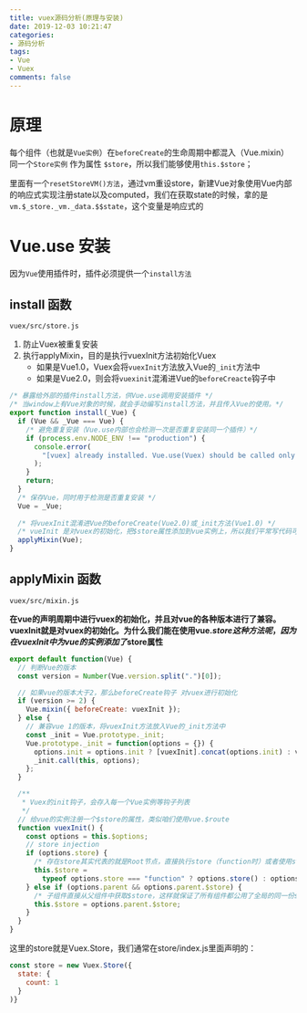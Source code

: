 ```yaml
---
title: vuex源码分析(原理与安装)
date: 2019-12-03 10:21:47
categories:
- 源码分析
tags:
- Vue
- Vuex
comments: false
---
```




# 原理

每个组件（也就是`Vue实例`）在`beforeCreate`的生命周期中都混入（Vue.mixin）同一个`Store实例` 作为属性 `$store`，所以我们能够使用`this.$store`；

里面有一个`resetStoreVM()方法`，通过vm重设store，新建Vue对象使用Vue内部的响应式实现注册state以及computed，我们在获取state的时候，拿的是` vm.$_store._vm._data.$$state`，这个变量是响应式的

<!-- more -->

# Vue.use 安装

因为`Vue`使用插件时，插件必须提供一个`install方法`

## install 函数

`vuex/src/store.js`

1. 防止Vuex被重复安装
2. 执行applyMixin，目的是执行vuexInit方法初始化Vuex
   - 如果是Vue1.0，Vuex会将`vuexInit`方法放入Vue的`_init`方法中
   - 如果是Vue2.0，则会将`vuexinit`混淆进Vue的`beforeCreacte`钩子中
   
```js
/* 暴露给外部的插件install方法，供Vue.use调用安装插件 */
/* 当window上有Vue对象的时候，就会手动编写install方法，并且传入Vue的使用。*/
export function install(_Vue) {
  if (Vue && _Vue === Vue) {
    /* 避免重复安装（Vue.use内部也会检测一次是否重复安装同一个插件）*/
    if (process.env.NODE_ENV !== "production") {
      console.error(
        "[vuex] already installed. Vue.use(Vuex) should be called only once."
      );
    }
    return;
  }
  /* 保存Vue，同时用于检测是否重复安装 */
  Vue = _Vue;
  
  /* 将vuexInit混淆进Vue的beforeCreate(Vue2.0)或_init方法(Vue1.0) */
  /* vueInit 是对vuex的初始化，把$store属性添加到vue实例上，所以我们平常写代码可以使用this.$store，这里的store就是我们实例化Vue的时候传进去的store */
  applyMixin(Vue);
}
```
## applyMixin 函数

`vuex/src/mixin.js`

**在vue的声明周期中进行vuex的初始化，并且对vue的各种版本进行了兼容。vuexInit就是对vuex的初始化。为什么我们能在使用vue.$store这种方法呢，因为在vuexInit中为vue的实例添加了$store属性**

```js
export default function(Vue) {
  // 判断Vue的版本
  const version = Number(Vue.version.split(".")[0]);

  // 如果vue的版本大于2，那么beforeCreate钩子 对vuex进行初始化
  if (version >= 2) {
    Vue.mixin({ beforeCreate: vuexInit });
  } else {
    // 兼容vue 1的版本，将vuexInit方法放入Vue的_init方法中
    const _init = Vue.prototype._init;
    Vue.prototype._init = function(options = {}) {
      options.init = options.init ? [vuexInit].concat(options.init) : vuexInit;
      _init.call(this, options);
    };
  }

  /**
   * Vuex的init钩子，会存入每一个Vue实例等钩子列表
   */
  // 给vue的实例注册一个$store的属性，类似咱们使用vue.$route
  function vuexInit() {
    const options = this.$options;
    // store injection
    if (options.store) {
      /* 存在store其实代表的就是Root节点，直接执行store（function时）或者使用store（非function）*/
      this.$store =
        typeof options.store === "function" ? options.store() : options.store;
    } else if (options.parent && options.parent.$store) {
      /* 子组件直接从父组件中获取$store，这样就保证了所有组件都公用了全局的同一份store */
      this.$store = options.parent.$store;
    }
  }
}
```


这里的store就是Vuex.Store，我们通常在store/index.js里面声明的：

```js
const store = new Vuex.Store({
  state: {
    count: 1
  }
)}
```

